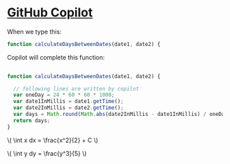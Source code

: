 # [GitHub Copilot](https://copilot.github.com/)

When we type this:
```js
function calculateDaysBetweenDates(date1, date2) {

```

Copilot will complete this function:

```js
 
function calculateDaysBetweenDates(date1, date2) {

  // following lines are written by copilot
  var oneDay = 24 * 60 * 60 * 1000;
  var date1InMillis = date1.getTime();
  var date2InMillis = date2.getTime();
  var days = Math.round(Math.abs(date2InMillis - date1InMillis) / oneDay);
  return days;
}


```

\\( \int x dx = \frac{x^2}{2} + C \\)

\\( \int y dy = \frac{y^3}{5} \\)
